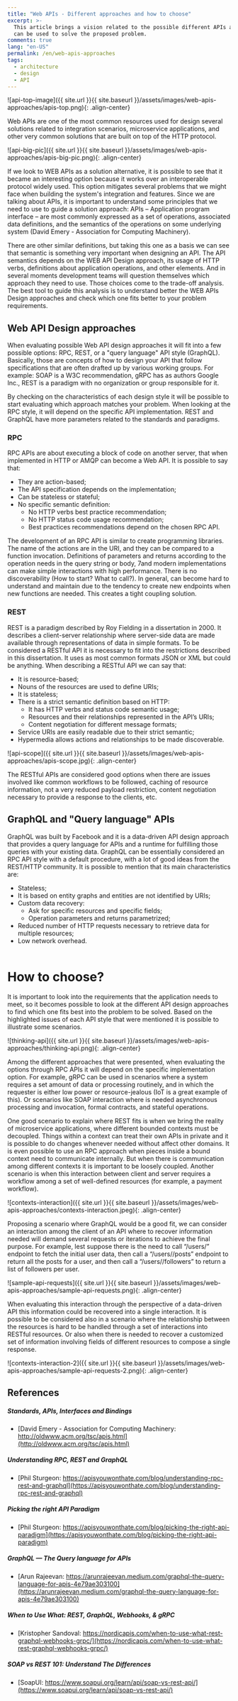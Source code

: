 ```yaml
---
title: "Web APIs - Different approaches and how to choose"
excerpt: >-
  This article brings a vision related to the possible different APIs approaches and the possible scenarios where those approaches 
  can be used to solve the proposed problem.
comments: true
lang: "en-US"
permalink: /en/web-apis-approaches
tags: 
  - architecture
  - design
  - API
---
```


![api-top-image]({{ site.url }}{{ site.baseurl }}/assets/images/web-apis-approaches/apis-top.png){: .align-center}

Web APIs are one of the most common resources used for design several solutions related to integration scenarios, microservice 
applications, and other very common solutions that are built on top of the HTTP protocol.

![api-big-pic]({{ site.url }}{{ site.baseurl }}/assets/images/web-apis-approaches/apis-big-pic.png){: .align-center}

If we look to WEB APIs as a solution alternative, it is possible to see that it became an interesting option because it works 
over an interoperable protocol widely used. This option mitigates several problems that we might face when building the system's 
integration and features. Since we are talking about APIs, it is important to understand some principles that we need to use 
to guide a solution approach: APIs – Application program interface – are most commonly expressed as a set of operations, 
associated data definitions, and the semantics of the operations on some underlying system (David Emery - Association for 
Computing Machinery).

There are other similar definitions, but taking this one as a basis we can see that semantic is something very important when 
designing an API. The API semantics depends on the WEB API Design approach, its usage of HTTP verbs, definitions about application 
operations, and other elements. And in several moments development teams will question themselves which approach they need to use. 
Those choices come to the trade-off analysis. The best tool to guide this analysis is to understand better the WEB APIs Design 
approaches and check which one fits better to your problem requirements.

## Web API Design approaches

When evaluating possible Web API design approaches it will fit into a few possible options: RPC, REST, or a "query language" API 
style (GraphQL). Basically, those are concepts of how to design your API that follow specifications that are often drafted up by 
various working groups. For example: SOAP is a W3C recommendation, gRPC has as authors Google Inc., REST is a paradigm with no 
organization or group responsible for it.

By checking on the characteristics of each design style it will be possible to start evaluating which approach matches your problem. 
When looking at the RPC style, it will depend on the specific API implementation. REST and GraphQL have more parameters related to 
the standards and paradigms.

### RPC

RPC APIs are about executing a block of code on another server, that when implemented in HTTP or AMQP can become a Web API. It is 
possible to say that:
* They are action-based;
* The API specification depends on the implementation;
* Can be stateless or stateful;
* No specific semantic definition:
  - No HTTP verbs best practice recommendation;
  - No HTTP status code usage recommendation;
  - Best practices recommendations depend on the chosen RPC API.

The development of an RPC API is similar to create programming libraries. The name of the actions are in the URI, and they can be 
compared to a function invocation. Definitions of parameters and returns according to the operation needs in the query string or body, 
7and modern implementations can make simple interactions with high performance. There is no discoverability (How to start? What to call?). 
In general, can become hard to understand and maintain due to the tendency to create new endpoints when new functions are needed. 
This creates a tight coupling solution.

### REST

REST is a paradigm described by Roy Fielding in a dissertation in 2000. It describes a client-server relationship where server-side data are 
made available through representations of data in simple formats. To be considered a RESTful API it is necessary to fit into the restrictions 
described in this dissertation. It uses as most common formats JSON or XML but could be anything. When describing a RESTful API we can say that:
* It is resource-based;
* Nouns of the resources are used to define URIs;
* It is stateless;
* There is a strict semantic definition based on HTTP:
  - It has HTTP verbs and status code semantic usage;
  - Resources and their relationships represented in the API’s URIs;
  - Content negotiation for different message formats;
* Service URIs are easily readable due to their strict semantic;
* Hypermedia allows actions and relationships to be made discoverable.

![api-scope]({{ site.url }}{{ site.baseurl }}/assets/images/web-apis-approaches/apis-scope.jpg){: .align-center}

The RESTful APIs are considered good options when there are issues involved like common workflows to be followed, caching of resource 
information, not a very reduced payload restriction, content negotiation necessary to provide a response to the clients, etc.

## GraphQL and "Query language" APIs

GraphQL was built by Facebook and it is a data-driven API design approach that provides a query language for APIs and a runtime for 
fulfilling those queries with your existing data. GraphQL can be essentially considered an RPC API style with a default procedure, 
with a lot of good ideas from the REST/HTTP community. It is possible to mention that its main characteristics are:

* Stateless;
* It is based on entity graphs and entities are not identified by URIs;
* Custom data recovery:
  - Ask for specific resources and specific fields;
  - Operation parameters and returns parametrized;
* Reduced number of HTTP requests necessary to retrieve data for multiple resources;
* Low network overhead.
  <br/>
  <br/>

# How to choose?

It is important to look into the requirements that the application needs to meet, so it becomes possible to look at the different 
API design approaches to find which one fits best into the problem to be solved. Based on the highlighted issues of each API style 
that were mentioned it is possible to illustrate some scenarios.

![thinking-api]({{ site.url }}{{ site.baseurl }}/assets/images/web-apis-approaches/thinking-api.png){: .align-center}

Among the different approaches that were presented, when evaluating the options through RPC APIs it will depend on the specific 
implementation option. For example, gRPC can be used in scenarios where a system requires a set amount of data or processing routinely, 
and in which the requester is either low power or resource-jealous (IoT is a great example of this). Or scenarios like SOAP 
interaction where is needed asynchronous processing and invocation, formal contracts, and stateful operations.

One good scenario to explain where REST fits is when we bring the reality of microservice applications, where different bounded 
contexts must be decoupled. Things within a context can treat their own APIs in private and it is possible to do changes whenever 
needed without affect other domains. It is even possible to use an RPC approach when pieces inside a bound context need to 
communicate internally. But when there is communication among different contexts it is important to be loosely coupled. Another 
scenario is when this interaction between client and server requires a workflow among a set of well-defined resources (for example, 
a payment workflow).

![contexts-interaction]({{ site.url }}{{ site.baseurl }}/assets/images/web-apis-approaches/contexts-interaction.jpeg){: .align-center}

Proposing a scenario where GraphQL would be a good fit, we can consider an interaction among the client of an API where to recover 
information needed will demand several requests or iterations to achieve the final purpose. For example, lest suppose there is the 
need to call “/users/” endpoint to fetch the initial user data, then call a “/users//posts” endpoint to return all the posts for a user, 
and then call a “/users//followers” to return a list of followers per user.

![sample-api-requests]({{ site.url }}{{ site.baseurl }}/assets/images/web-apis-approaches/sample-api-requests.png){: .align-center}

When evaluating this interaction through the perspective of a data-driven API this information could be recovered into a single interaction. 
It is possible to be considered also in a scenario where the relationship between the resources is hard to be handled through a set of 
interactions into RESTful resources. Or also when there is needed to recover a customized set of information involving fields of different 
resources to compose a single response.

![contexts-interaction-2]({{ site.url }}{{ site.baseurl }}/assets/images/web-apis-approaches/sample-api-requests-2.png){: .align-center}

## References

##### Standards, APIs, Interfaces and Bindings
* [David Emery - Association for Computing Machinery: http://oldwww.acm.org/tsc/apis.html](http://oldwww.acm.org/tsc/apis.html)

##### Understanding RPC, REST and GraphQL
* [Phil Sturgeon: https://apisyouwonthate.com/blog/understanding-rpc-rest-and-graphql](https://apisyouwonthate.com/blog/understanding-rpc-rest-and-graphql)

##### Picking the right API Paradigm
* [Phil Sturgeon: https://apisyouwonthate.com/blog/picking-the-right-api-paradigm](https://apisyouwonthate.com/blog/picking-the-right-api-paradigm)

##### GraphQL — The Query language for APIs
* [Arun Rajeevan: https://arunrajeevan.medium.com/graphql-the-query-language-for-apis-4e79ae303100](https://arunrajeevan.medium.com/graphql-the-query-language-for-apis-4e79ae303100)

##### When to Use What: REST, GraphQL, Webhooks, & gRPC
* [Kristopher Sandoval: https://nordicapis.com/when-to-use-what-rest-graphql-webhooks-grpc/](https://nordicapis.com/when-to-use-what-rest-graphql-webhooks-grpc/)

##### SOAP vs REST 101: Understand The Differences
* [SoapUI: https://www.soapui.org/learn/api/soap-vs-rest-api/](https://www.soapui.org/learn/api/soap-vs-rest-api/)
